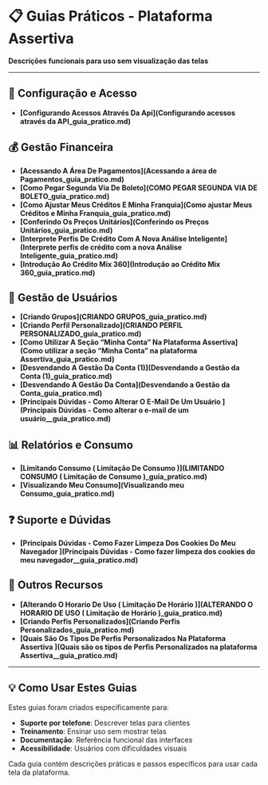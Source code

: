 # 📋 Guias Práticos - Plataforma Assertiva

**Descrições funcionais para uso sem visualização das telas**

---

## 🔧 Configuração e Acesso

- **[Configurando Acessos Através Da Api](Configurando acessos através da API_guia_pratico.md)**

## 💰 Gestão Financeira

- **[Acessando A Área De Pagamentos](Acessando a área de Pagamentos_guia_pratico.md)**
- **[Como Pegar Segunda Via De Boleto](COMO PEGAR SEGUNDA VIA DE BOLETO_guia_pratico.md)**
- **[Como Ajustar Meus Créditos E Minha Franquia](Como ajustar Meus Créditos e Minha Franquia_guia_pratico.md)**
- **[Conferindo Os Preços Unitários](Conferindo os Preços Unitários_guia_pratico.md)**
- **[Interprete Perfis De Crédito Com A Nova Análise Inteligente](Interprete perfis de crédito com a nova Análise Inteligente_guia_pratico.md)**
- **[Introdução Ao Crédito Mix 360](Introdução ao Crédito Mix 360_guia_pratico.md)**

## 👥 Gestão de Usuários

- **[Criando Grupos](CRIANDO GRUPOS_guia_pratico.md)**
- **[Criando Perfil Personalizado](CRIANDO PERFIL PERSONALIZADO_guia_pratico.md)**
- **[Como Utilizar A Seção “Minha Conta” Na Plataforma Assertiva](Como utilizar a seção “Minha Conta” na plataforma Assertiva_guia_pratico.md)**
- **[Desvendando A Gestão Da Conta (1)](Desvendando a Gestão da Conta (1)_guia_pratico.md)**
- **[Desvendando A Gestão Da Conta](Desvendando a Gestão da Conta_guia_pratico.md)**
- **[Principais Dúvidas - Como Alterar O E-Mail De Um Usuário ](Principais Dúvidas - Como alterar o e-mail de um usuário__guia_pratico.md)**

## 📊 Relatórios e Consumo

- **[Limitando Consumo ( Limitação De Consumo )](LIMITANDO CONSUMO ( Limitação de Consumo )_guia_pratico.md)**
- **[Visualizando Meu Consumo](Visualizando meu Consumo_guia_pratico.md)**

## ❓ Suporte e Dúvidas

- **[Principais Dúvidas - Como Fazer Limpeza Dos Cookies Do Meu Navegador ](Principais Dúvidas - Como fazer limpeza dos cookies do meu navegador__guia_pratico.md)**

## 📄 Outros Recursos

- **[Alterando O Horario De Uso ( Limitação De Horário )](ALTERANDO O HORARIO DE USO ( Limitação de Horário )_guia_pratico.md)**
- **[Criando Perfis Personalizados](Criando Perfis Personalizados_guia_pratico.md)**
- **[Quais São Os Tipos De Perfis Personalizados Na Plataforma Assertiva ](Quais são os tipos de Perfis Personalizados na plataforma Assertiva__guia_pratico.md)**

---

## 💡 Como Usar Estes Guias

Estes guias foram criados especificamente para:

- **Suporte por telefone**: Descrever telas para clientes
- **Treinamento**: Ensinar uso sem mostrar telas
- **Documentação**: Referência funcional das interfaces
- **Acessibilidade**: Usuários com dificuldades visuais

Cada guia contém descrições práticas e passos específicos para usar cada tela da plataforma.
